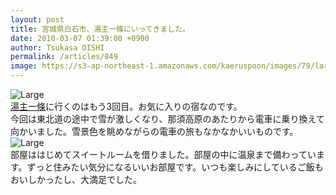 ```yaml
---
layout: post
title: 宮城県白石市、湯主一條にいってきました。
date: 2010-03-07 01:39:00 +0900
author: Tsukasa OISHI
permalink: /articles/849
image: https://s3-ap-northeast-1.amazonaws.com/kaeruspoon/images/79/large.JPG?1300880053
---
```



![Large](https://s3-ap-northeast-1.amazonaws.com/kaeruspoon/images/79/large.JPG?1300880053)  
 [湯主一條](http://www.ichijoh.co.jp/)に行くのはもう3回目。お気に入りの宿なのです。  
今回は東北道の途中で雪が激しくなり、那須高原のあたりから電車に乗り換えて向かいました。雪景色を眺めながらの電車の旅もなかなかいいものです。  
 ![Large](https://s3-ap-northeast-1.amazonaws.com/kaeruspoon/images/80/large.JPG?1300880063)  
部屋ははじめてスイートルームを借りました。部屋の中に温泉まで備わっています。ずっと住みたい気分になるいいお部屋です。いつも楽しみにしているご飯もおいしかったし、大満足でした。  

